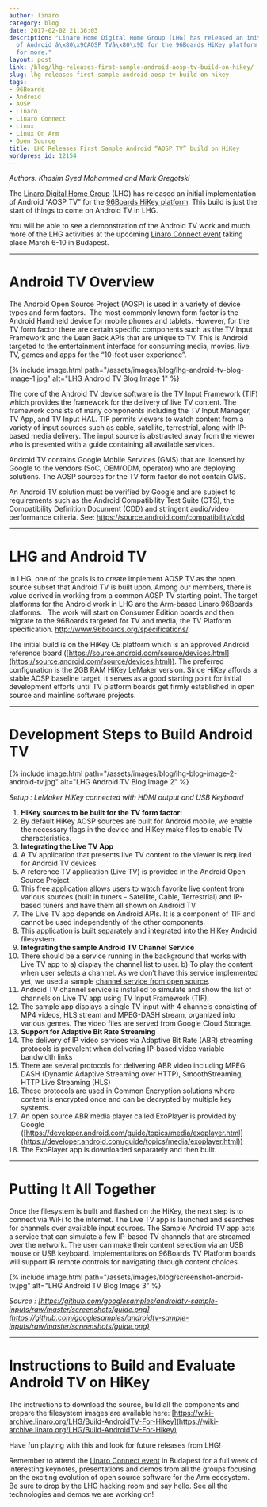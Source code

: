 ```yaml
---
author: linaro
category: blog
date: 2017-02-02 21:36:03
description: "Linaro Home Digital Home Group (LHG) has released an initial implementation
  of Android â\x80\x9CAOSP TVâ\x80\x9D for the 96Boards HiKey platform. See the blog
  for more."
layout: post
link: /blog/lhg-releases-first-sample-android-aosp-tv-build-on-hikey/
slug: lhg-releases-first-sample-android-aosp-tv-build-on-hikey
tags:
- 96Boards
- Android
- AOSP
- Linaro
- Linaro Connect
- Linux
- Linux On Arm
- Open Source
title: LHG Releases First Sample Android “AOSP TV” build on HiKey
wordpress_id: 12154
---
```


_Authors: Khasim Syed Mohammed and Mark Gregotski_

The [Linaro Digital Home Group](/engineering/) (LHG) has released an initial implementation of Android “AOSP TV” for the [96Boards HiKey platform](http://www.96boards.org/product/hikey/). This build is just the start of things to come on Android TV in LHG.

You will be able to see a demonstration of the Android TV work and much more of the LHG activities at the upcoming [Linaro Connect event](https://connect.linaro.org/) taking place March 6-10 in Budapest.

---

# Android TV Overview

The Android Open Source Project (AOSP) is used in a variety of device types and form factors.  The most commonly known form factor is the Android Handheld device for mobile phones and tablets. However, for the TV form factor there are certain specific components such as the TV Input Framework and the Lean Back APIs that are unique to TV. This is Android targeted to the entertainment interface for consuming media, movies, live TV, games and apps for the “10-foot user experience”.

{% include image.html path="/assets/images/blog/lhg-android-tv-blog-image-1.jpg" alt="LHG Android TV Blog Image 1" %}

The core of the Android TV device software is the TV Input Framework (TIF) which provides the framework for the delivery of live TV content. The framework consists of many components including the TV Input Manager, TV App, and TV Input HAL. TIF permits viewers to watch content from a variety of input sources such as cable, satellite, terrestrial, along with IP-based media delivery. The input source is abstracted away from the viewer who is presented with a guide containing all available services.

Android TV contains Google Mobile Services (GMS) that are licensed by Google to the vendors (SoC, OEM/ODM, operator) who are deploying solutions. The AOSP sources for the TV form factor do not contain GMS.

An Android TV solution must be verified by Google and are subject to requirements such as the Android Compatibility Test Suite (CTS), the Compatibility Definition Document (CDD) and stringent audio/video performance criteria. See: [https://source.android.com/compatibility/cdd
](https://source.android.com/compatibility/cdd)

---

# LHG and Android TV

In LHG, one of the goals is to create implement AOSP TV as the open source subset that Android TV is built upon. Among our members, there is value derived in working from a common AOSP TV starting point. The target platforms for the Android work in LHG are the Arm-based Linaro 96Boards platforms.   The work will start on Consumer Edition boards and then migrate to the 96Boards targeted for TV and media, the TV Platform specification. http://www.96boards.org/specifications/.

The initial build is on the HiKey CE platform which is an approved Android reference board ([https://source.android.com/source/devices.html](https://source.android.com/source/devices.html)). The preferred configuration is the 2GB RAM HiKey LeMaker version. Since HiKey affords a stable AOSP baseline target, it serves as a good starting point for initial development efforts until TV platform boards get firmly established in open source and mainline software projects.

---

# Development Steps to Build Android TV

{% include image.html path="/assets/images/blog/lhg-blog-image-2-android-tv.jpg" alt="LHG Android TV Blog Image 2" %}

_Setup : LeMaker HiKey connected with HDMI output and USB Keyboard_

1. **HiKey sources to be built for the TV form factor:**
1. By default HiKey AOSP sources are built for Android mobile, we enable the necessary flags in the device and HiKey make files to enable TV characteristics.
1. **Integrating the Live TV App**
1. A TV application that presents live TV content to the viewer is required for Android TV devices
1. A reference TV application (Live TV) is provided in the Android Open Source Project
1. This free application allows users to watch favorite live content from various sources (built in tuners - Satellite, Cable, Terrestrial) and IP-based tuners and have them all shown on Android TV
1. The Live TV app depends on Android APIs. It is a component of TIF and cannot be used independently of the other components.
1. This application is built separately and integrated into the HiKey Android filesystem.
1. **Integrating the sample Android TV Channel Service**
1. There should be a service running in the background that works with Live TV app to a) display the channel list to user. b) To play the content when user selects a channel. As we don’t have this service implemented yet, we used a sample [channel service from open source](https://github.com/googlesamples/androidtv-sample-inputs).
1. Android TV channel service is installed to simulate and show the list of channels on Live TV app using TV Input Framework (TIF).
1. The sample app displays a single TV input with 4 channels consisting of MP4 videos, HLS stream and MPEG-DASH stream, organized into various genres. The video files are served from Google Cloud Storage.
1. **Support for Adaptive Bit Rate Streaming**
1. The delivery of IP video services via Adaptive Bit Rate (ABR) streaming protocols is prevalent when delivering IP-based video variable bandwidth links
1. There are several protocols for delivering ABR video including MPEG DASH (Dynamic Adaptive Streaming over HTTP), SmoothStreaming, HTTP Live Streaming (HLS)
1. These protocols are used in Common Encryption solutions where content is encrypted once and can be decrypted by multiple key systems.
1. An open source ABR media player called ExoPlayer is provided by Google ([https://developer.android.com/guide/topics/media/exoplayer.html](https://developer.android.com/guide/topics/media/exoplayer.html))
1. The ExoPlayer app is downloaded separately and then built.

---

# Putting It All Together

Once the filesystem is built and flashed on the HiKey, the next step is to connect via WiFi to the internet. The Live TV app is launched and searches for channels over available input sources. The Sample Android TV app acts a service that can simulate a few IP-based TV channels that are streamed over the network. The user can make their content selection via an USB mouse or USB keyboard. Implementations on 96Boards TV Platform boards will support IR remote controls for navigating through content choices.

{% include image.html path="/assets/images/blog/screenshot-android-tv.jpg" alt="LHG Android TV Blog Image 3" %}

_Source : [https://github.com/googlesamples/androidtv-sample-inputs/raw/master/screenshots/guide.png](https://github.com/googlesamples/androidtv-sample-inputs/raw/master/screenshots/guide.png)_

---

# Instructions to Build and Evaluate Android TV on HiKey

The instructions to download the source, build all the components and prepare the filesystem images are available here: [https://wiki-archive.linaro.org/LHG/Build-AndroidTV-For-Hikey](https://wiki-archive.linaro.org/LHG/Build-AndroidTV-For-Hikey)

Have fun playing with this and look for future releases from LHG!

Remember to attend the [Linaro Connect event](https://connect.linaro.org/) in Budapest for a full week of interesting keynotes, presentations and demos from all the groups focusing on the exciting evolution of open source software for the Arm ecosystem. Be sure to drop by the LHG hacking room and say hello. See all the technologies and demos we are working on!